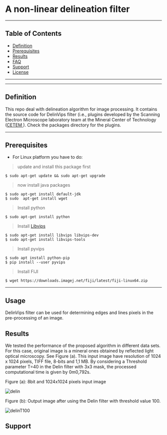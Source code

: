 # A  non-linear delineation filter


---

## Table of Contents


- [Definition](#definition)
- [Prerequisites](#prerequisites)
- [Results](#results)
- [FAQ](#faq)
- [Support](#support)
- [License](#license)


---


---
## Definition

This repo  deal with  delineation algorithm for image processing. It contains the source code for DelinVips filter (i.e., plugins developed by the  Scanning Electron Microscope laboratory  team at the Mineral Center of Technology ([CETEM ](www.cetem.gov.br)). Check the packages directory for the plugins.

--- 
## Prerequisites

- For Linux platform you have to do:

> update and install this package first

```shell
$ sudo apt-get update && sudo apt-get upgrade
```

> now install java packages

```shell
$ sudo apt-get install default-jdk
$ sudo  apt-get install wget
```
> Install python

```shell
$ sudo apt-get install python 
```
> Install [Libvips](https://github.com/libvips/libvips)
```shell
$ sudo apt-get install libvips libvips-dev 
$ sudo apt-get install libvips-tools
```
>Install pyvips
```shell
$ sudo apt install python-pip
$ pip install --user pyvips 
```
> Install FIJI
```shell
$ wget https://downloads.imagej.net/fiji/latest/fiji-linux64.zip 
```
---
## Usage

DelinVips filter can be used for determining  edges and lines pixels in the pre-processing of an image. 

## Results
We tested the performance of the proposed algorithm in different data sets. For this case, original image is a mineral ones obtained by reflected light optical microscopy. See Figure (a). This input image have resolution of 1024 x 1024 pixels,  TIFF file,  8-bits and 1,1 MB.  By considering a Threshold parameter T=40 in the Delin filter with 3x3 mask, the processed computational time is given by  0m0,792s.

Figure (a):  8bit and 1024x1024 pixels input image

![delin](https://user-images.githubusercontent.com/55209164/81089091-4c252300-8ed2-11ea-9610-507172798f78.jpg)  




Figure (b):  Output image after using the Delin filter with threshold value 100.

![delinT100](https://user-images.githubusercontent.com/55209164/81089882-4f6cde80-8ed3-11ea-92ed-bc68b7eef2ce.jpg)


## Support

